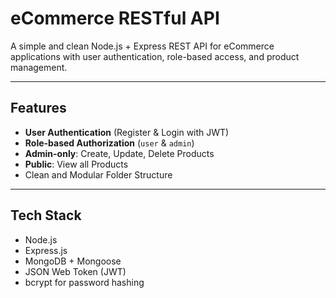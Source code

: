 # eCommerce RESTful API

A simple and clean Node.js + Express REST API for eCommerce applications with user authentication, role-based access, and product management.

---

## Features

-  **User Authentication** (Register & Login with JWT)
-  **Role-based Authorization** (`user` & `admin`)
-  **Admin-only**: Create, Update, Delete Products
-  **Public**: View all Products
-  Clean and Modular Folder Structure

---

## Tech Stack

- Node.js
- Express.js
- MongoDB + Mongoose
- JSON Web Token (JWT)
- bcrypt for password hashing

